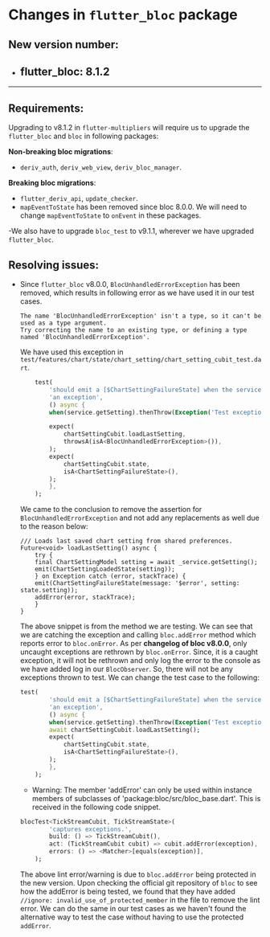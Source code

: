 # Changes in `flutter_bloc` package

## New version number:

- ## flutter_bloc: 8.1.2
<!-- <br> -->

---

## Requirements:

Upgrading to v8.1.2 in `flutter-multipliers` will require us to upgrade the `flutter_bloc` and `bloc` in following packages:

**Non-breaking bloc migrations**:

- `deriv_auth`, `deriv_web_view`, `deriv_bloc_manager`.

**Breaking bloc migrations**:

- `flutter_deriv_api`, `update_checker`.
- `mapEventToState` has been removed since bloc 8.0.0. We will need to change `mapEventToState` to `onEvent` in these packages.

-We also have to upgrade `bloc_test` to v9.1.1, wherever we have upgraded `flutter_bloc`.

## <!-- <br> -->

## Resolving issues:

- Since `flutter_bloc` v8.0.0, `BlocUnhandledErrorException` has been removed, which results in following error as we have used it in our test cases.

  ```
  The name 'BlocUnhandledErrorException' isn't a type, so it can't be used as a type argument.
  Try correcting the name to an existing type, or defining a type named 'BlocUnhandledErrorException'.
  ```

  We have used this exception in `test/features/chart/state/chart_setting/chart_setting_cubit_test.dart`.

  ``` dart
      test(
          'should emit a [$ChartSettingFailureState] when the service throws '
          'an exception',
          () async {
          when(service.getSetting).thenThrow(Exception('Test exception'));

          expect(
              chartSettingCubit.loadLastSetting,
              throwsA(isA<BlocUnhandledErrorException>()),
          );
          expect(
              chartSettingCubit.state,
              isA<ChartSettingFailureState>(),
          );
          },
      );

  ```

  We came to the conclusion to remove the assertion for `BlocUnhandledErrorException` and not add any replacements as well due to the reason below:

  ```
  /// Loads last saved chart setting from shared preferences.
  Future<void> loadLastSetting() async {
      try {
      final ChartSettingModel setting = await _service.getSetting();
      emit(ChartSettingLoadedState(setting));
      } on Exception catch (error, stackTrace) {
      emit(ChartSettingFailureState(message: '$error', setting: state.setting));
      addError(error, stackTrace);
      }
  }
  ```

  The above snippet is from the method we are testing. We can see that we are catching the exception and calling `bloc.addError` method which reports error to `bloc.onError`. As per **changelog of bloc v8.0.0**, only uncaught exceptions are rethrown by `bloc.onError`. Since, it is a caught exception, it will not be rethrown and only log the error to the console as we have added log in our `BlocObserver`. So, there will not be any exceptions thrown to test. We can change the test case to the following:

  ``` dart
  test(
          'should emit a [$ChartSettingFailureState] when the service throws '
          'an exception',
          () async {
          when(service.getSetting).thenThrow(Exception('Test exception'));
          await chartSettingCubit.loadLastSetting();
          expect(
              chartSettingCubit.state,
              isA<ChartSettingFailureState>(),
          );
          },
      );
  ```

  - Warning: The member 'addError' can only be used within instance members of subclasses of 'package:bloc/src/bloc_base.dart'. This is received in the following code snippet.

  ``` dart
  blocTest<TickStreamCubit, TickStreamState>(
          'captures exceptions.',
          build: () => TickStreamCubit(),
          act: (TickStreamCubit cubit) => cubit.addError(exception),
          errors: () => <Matcher>[equals(exception)],
      );
  ```

  The above lint error/warning is due to `bloc.addError` being protected in the new version. Upon checking the official git repository of `bloc` to see how the addError is being tested, we found that they have added `//ignore: invalid_use_of_protected_member` in the file to remove the lint error. We can do the same in our test cases as we haven't found the alternative way to test the case without having to use the protected `addError`.
